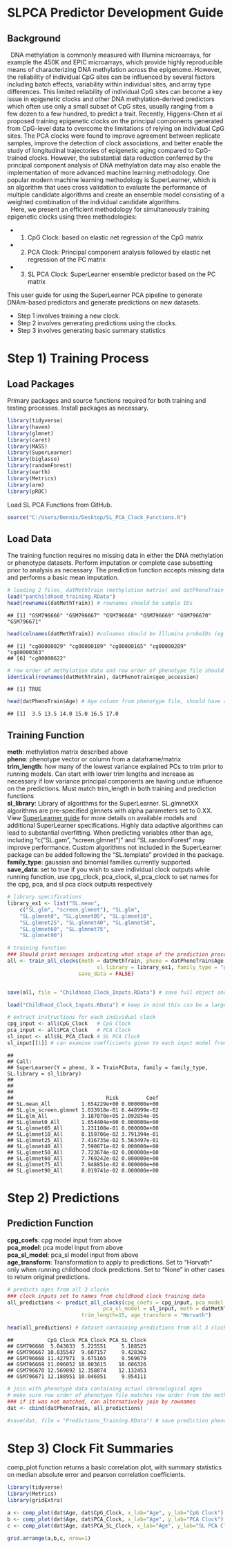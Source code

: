 SLPCA Predictor Development Guide
================

## Background

  DNA methylation is commonly measured with Illumina microarrays, for
example the 450K and EPIC microarrays, which provide highly reproducible
means of characterizing DNA methylation across the epigenome. However,
the reliability of individual CpG sites can be influenced by several
factors including batch effects, variability within individual sites,
and array type differences. This limited reliability of individual CpG
sites can become a key issue in epigenetic clocks and other DNA
methylation-derived predictors which often use only a small subset of
CpG sites, usually ranging from a few dozen to a few hundred, to predict
a trait. Recently, Higgens-Chen et al proposed training epigenetic
clocks on the principal components generated from CpG-level data to
overcome the limitations of relying on individual CpG sites. The PCA
clocks were found to improve agreement between replicate samples,
improve the detection of clock associations, and better enable the study
of longitudinal trajectories of epigenetic aging compared to CpG-trained
clocks. However, the substantial data reduction conferred by the
principal component analysis of DNA methylation data may also enable the
implementation of more advanced machine learning methodology. One
popular modern machine learning methodology is SuperLearner, which is an
algorithm that uses cross validation to evaluate the performance of
multiple candidate algorithms and create an ensemble model consisting of
a weighted combination of the individual candidate algorithms.  
  Here, we present an efficient methodology for simultaneously training
epigenetic clocks using three methodologies:

-   1)  CpG Clock: based on elastic net regression of the CpG matrix  

-   2)  PCA Clock: Principal component analysis followed by elastic net
        regression of the PC matrix  

-   3)  SL PCA Clock: SuperLearner ensemble predictor based on the PC
        matrix


This user guide for using the SuperLearner PCA pipeline to generate
DNAm-based predictors and generate predictions on new datasets.

-   Step 1 involves training a new clock.  
-   Step 2 involves generating predictions using the clocks.  
-   Step 3 involves generating basic summary statistics

# Step 1) Training Process

## Load Packages

Primary packages and source functions required for both training and
testing processes. Install packages as necessary.

``` r
library(tidyverse)
library(haven)
library(glmnet)
library(caret)
library(MASS)   
library(SuperLearner)
library(biglasso)
library(randomForest)
library(earth)
library(Metrics)
library(arm)
library(pROC)
```

Load SL PCA Functions from GitHub. 

``` r
source("C:/Users/Dennis/Desktop/SL_PCA_Clock_Functions.R") 
```

## Load Data

The training function requires no missing data in either the DNA
methylation or phenotype datasets. Perform imputation or complete case
subsetting prior to analysis as necessary. The prediction function
accepts missing data and performs a basic mean imputation.

``` r
# loading 2 files, datMethTrain (methylation matrix) and datPhenoTrain (phenotype and ID dataset)
load("panChildhood_training.RData")
head(rownames(datMethTrain)) # rownames should be sample IDs
```

    ## [1] "GSM796666" "GSM796667" "GSM796668" "GSM796669" "GSM796670" "GSM796671"

``` r
head(colnames(datMethTrain)) #colnames should be Illumina probeIDs (eg. cg04195702)
```

    ## [1] "cg00000029" "cg00000109" "cg00000165" "cg00000289" "cg00000363"
    ## [6] "cg00000622"

``` r
# row order of methylation data and row order of phenotype file should be matched
identical(rownames(datMethTrain), datPhenoTrain$geo_accession)
```

    ## [1] TRUE

``` r
head(datPhenoTrain$Age) # Age column from phenotype file, should have age in years as a numeric
```

    ## [1]  3.5 13.5 14.0 15.0 16.5 17.0

## Training Function

**meth**: methylation matrix described above  
**pheno**: phenotype vector or column from a dataframe/matrix  
**trim_length**: how many of the lowest variance explained PCs to trim
prior to running models. Can start with lower trim lengths and increase
as necessary if low variance principal components are having undue
influence on the predictions. Must match trim_length in both training
and prediction functions  
**sl_library**: Library of algorithms for the SuperLearner. SL.glmnetXX
algorithms are pre-specified glmnets with alpha parameters set to 0.XX.
View [SuperLearner
guide](https://cran.r-project.org/web/packages/SuperLearner/vignettes/Guide-to-SuperLearner.html)
for more details on available models and additional SuperLearner
specifications. Highly data adaptive algorithms can lead to substantial
overfitting. When predicting variables other than age, including
“c(”SL.gam”, “screen.glmnet”)” and “SL.randomForest” may improve
performance. Custom algorithms not included in the SuperLearner package
can be added following the “SL.template” provided in the package.  
**family_type**: gaussian and binomial families currently supported.  
**save_data**: set to true if you wish to save individual clock outputs
while running function, use cpg_clock, pca_clock, sl_pca_clock to set
names for the cpg, pca, and sl pca clock outputs respectively

``` r
# library specifications
library_ex1 <- list("SL.mean", 
    c("SL.glm", "screen.glmnet"), "SL.glm", 
    "SL.glmnet0", "SL.glmnet05", "SL.glmnet10", 
    "SL.glmnet25", "SL.glmnet40", "SL.glmnet50",  
    "SL.glmnet60", "SL.glmnet75", 
    "SL.glmnet90")

# training function
### Should print messages indicating what stage of the prediction process the function is on
all <- train_all_clocks(meth = datMethTrain, pheno = datPhenoTrain$Age, trim_length = 15, 
                             sl_library = library_ex1, family_type = "gaussian",
                       save_data = FALSE)


save(all, file = "Childhood_Clock_Inputs.RData") # save full object and load later
```

``` r
load("Childhood_Clock_Inputs.RData") # keep in mind this can be a large file 

# extract instructions for each individual clock 
cpg_input <- all$CpG_Clock   # CpG Clock
pca_input <- all$PCA_Clock   # PCA Clock
sl_input <- all$SL_PCA_Clock # SL PCA Clock
sl_input[[1]] # can examine coefficients given to each input model from the SuperLearner
```

    ## 
    ## Call:  
    ## SuperLearner(Y = pheno, X = TrainPCData, family = family_type, SL.library = sl_library) 
    ## 
    ## 
    ## 
    ##                              Risk         Coef
    ## SL.mean_All          1.654229e+00 0.000000e+00
    ## SL.glm_screen.glmnet 1.033918e-01 6.448999e-02
    ## SL.glm_All           3.187070e+05 2.092854e-05
    ## SL.glmnet0_All       1.654404e+00 0.000000e+00
    ## SL.glmnet05_All      1.231108e-01 0.000000e+00
    ## SL.glmnet10_All      8.159706e-02 3.791394e-01
    ## SL.glmnet25_All      7.416735e-02 5.563497e-01
    ## SL.glmnet40_All      7.590071e-02 0.000000e+00
    ## SL.glmnet50_All      7.723674e-02 0.000000e+00
    ## SL.glmnet60_All      7.769242e-02 0.000000e+00
    ## SL.glmnet75_All      7.948851e-02 0.000000e+00
    ## SL.glmnet90_All      8.019741e-02 0.000000e+00

# Step 2) Predictions

## Prediction Function

**cpg_coefs**: cpg model input from above  
**pca_model**: pca model input from above  
**pca_sl_model**: pca_sl model input from above  
**age_transform**: Transformation to apply to predictions. Set to
“Horvath” only when running childhood clock predictions. Set to “None”
in other cases to return original predictions.

``` r
# predicts ages from all 3 clocks
### clock inputs set to names from childhood clock training data 
all_predictions <- predict_all_clocks(cpg_coefs = cpg_input, pca_model = pca_input, 
                               pca_sl_model = sl_input, meth = datMethTrain, 
                        trim_length=15, age_transform = "Horvath")  

head(all_predictions) # dataset containing predictions from all 3 clocks for all samples
```

    ##           CpG_Clock PCA_Clock PCA_SL_Clock
    ## GSM796666  5.043033  5.225551     5.188525
    ## GSM796667 10.835547  9.607157     9.428362
    ## GSM796668 11.427971  9.675165     9.569679
    ## GSM796669 11.096052 10.803615    10.606326
    ## GSM796670 12.569892 12.358874    12.132453
    ## GSM796671 12.188951 10.046951     9.954111

``` r
# join with phenotype data containing actual chronological ages
# make sure row order of phenotype file matches row order from the methylation file
### if it was not matched, can alternatively join by rownames
dat <- cbind(datPhenoTrain, all_predictions)

#save(dat, file = "Predictions_Training.RData") # save prediction phenotype file for future use
```

# Step 3) Clock Fit Summaries

comp_plot function returns a basic correlation plot, with summary
statistics on median absolute error and pearson correlation
coefficients.

``` r
library(tidyverse)
library(Metrics)
library(gridExtra)

a <- comp_plot(dat$Age, dat$CpG_Clock, x_lab="Age", y_lab="CpG Clock")
b <- comp_plot(dat$Age, dat$PCA_Clock, x_lab="Age", y_lab="PCA Clock")
c <- comp_plot(dat$Age, dat$PCA_SL_Clock, x_lab="Age", y_lab="SL PCA Clock")

grid.arrange(a,b,c, nrow=1)
```

